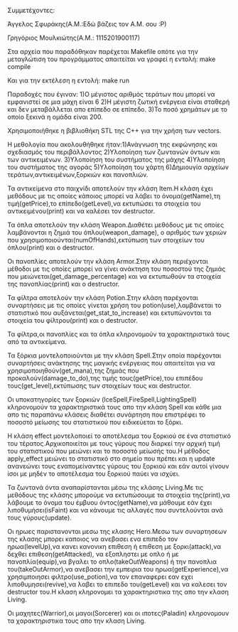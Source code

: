 Συμμετέχοντες:

Άγγελος Σφυράκης(Α.Μ.:Εδώ βάζεις τον Α.Μ. σου :Ρ)

Γρηγόριος Μουλκιώτης(Α.Μ.: 1115201900117)

Στα αρχεία που παραδόθηκαν παρέχεται Makefile οπότε για την μεταγλώτιση του προγράμματος απαιτείται να γραφεί η εντολή:
make compile

Και για την εκτέλεση η εντολή:
make run

Παραδοχές που έγιναν: 1)Ο μέγιστος αριθμός τεράτων που μπορεί να εμφανιστεί σε μια μάχη είναι 6 2)Η μέγιστη ζωτική ενέργεια είναι σταθερή και δεν μεταβάλλεται απο επίπεδο σε επίπεδο. 3)Το ποσό χρημάτων με το οποίο ξεκινά η ομάδα είναι 200.

Χρησιμοποιήθηκε η βιβλιοθήκη STL της C++ για την χρήση των vectors.

Η μεθολογία που ακολουθήθηκε ήταν:1)Ανάγνωση της εκφώνησης και σχεδιασμός του περιβάλλοντος 2)Υλοποίηση των ζωντανών όντων και των αντικειμένων. 3)Υλοποίηση του συστήματος της μάχης 4)Υλοποίηση του συστήματος της αγοράς 5)Υλοποίηση του χάρτη 6)Δημιουγία αρχείων τεράτων,αντικειμένων,ξορκιών και πανοπλιών.

Τα αντικείμενα στο παιχνίδι αποτελούν την κλάση Item.H κλάση έχει μεθόδους με τις οποίες κάποιος μπορεί να λάβει το όνομα(getName),τη τιμή(getPrice),το επίπεδο(getLevel),να εκτυπώσει τα στοιχεία του αντικειμένου(print) και να καλέσει τον destructor.

Τα όπλα αποτελούν την κλάση Weapon.Διαθέτει μεθόδους με τις οποίες λαμβάνονται η ζημιά του όπλου(weapon_damage), ο αριθμός των χεριών που χρησιμοποιούνται(numOfHands),εκτύπωση των στοιχείων του όπλου(print) και ο destructor.

Οι πανοπλίες αποτελούν την κλάση Armor.Στην κλάση περιέχονται μέθοδοι με τις οποίες μπορεί να γίνει ανάκτηση του ποσοστού της ζημιάς που μειώνεται(get_damage_percentage) και να εκτυπωθούν τα στοιχεία της πανοπλίας(print) και ο destructor.

Τα φίλτρα αποτελούν την κλάση Potion.Στην κλάση παρέχονται συναρτήσεις με τις οποίες γίνεται χρήση του potion(use),λαμβάνεται το στατιστικό που αυξάνεται(get_stat_to_increase) και εκτυπώνονται τα στοιχεία του φίλτρου(print) και ο destructor.

Τα φίλτρα,οι πανοπλίες και τα όπλα κληρονομούν τα χαρακτηριστικά τους από τα αντικείμενα.

Τα ξόρκια μοντελοποιούνται με την κλάση Spell.Στην οποία παρέχονται συναρτήσεις ανάκτησης της μαγικής ενέργειας που απαιτείται για να χρησιμοποιηθούν(get_mana),της ζημιάς που προκαλούν(damage_to_do),της τιμής τους(getPrice),του επιπέδου τους(get_level),εκτύπωσης των στοιχείων τους και destructor.

Οι υποκατηγορίες των ξορκιών (IceSpell,FireSpell,LightingSpell) κληρονομούν τα χαρακτηριστικά τους απο την κλάση Spell και κάθε μια απο τις παραπάνω κλάσεις διαθέτει συνάρτηση που επιστρέφει το ποσοστό μείωσης του στατιστικού που ειδικεύεται το ξόρκι.

Η κλάση effect μοντελοποιεί το αποτέλεσμα του ξορκιού σε ένα στατιστικό του τέρατος.Αρχικοποιείται με τους γύρους που διαρκεί την αρχική τιμή του στατιστικού που μειώνει και το ποσοστό μείωσής του.Η μέθοδος apply_effect μειώνει το στατιστικό στο σημείο που πρέπει και η update ανανεώνει τους εναπομείναντες γύρους του ξορκιού και εάν αυτοί γίνουν ίσοι με μηδέν το αποτέλεσμα του ξορκιού παύει να ισχύει.

Τα ζωντανά όντα αναπαρίστανται μέσω της κλάσης Living.Με τις μεθόδους της κλάσης μπορούμε να εκτυπώσουμε τα στοιχεία της(print),να λάβουμε το όνομα του έμβυου όντος(getName),να μάθουμε εάν έχει λιποθυμήσει(isFaint) και να κάνουμε τις αλλαγές που συντελούνται ανά τους γύρους(update).

Οι ηρωες παριστανονται μεσω της κλασης Hero.Μεσω των συναρτησεων της κλασης μπορει καποιος να ανεβασει ενα επιπεδο τον ηρωα(levelUp),να κανει κανονικη επιθεση ή επιθεση με ξορκι(attack),να δεχθει επιθεση(getAttacked), να εξοπληστει με οπλο ή με πανοπλία(equip),να βγαλει το οπλο(takeOutWeapons) ή την πανοπλια του(takeOutArmor),να ανεβασει την εμπειρια του ηρωα(getExperience),να χρησιμποιησει φιλτρο(use_potion),να τον επαναφερει εαν εχει λιποθυμησει(revive),να λαβει το επιπεδο του(getLevel) και να καλεσει τον destructor του.Η κλαση κληρονομει τα χαρακτηριστικα της απο την κλαση Living.

Οι μαχητες(Warrior),οι μαγοι(Sorcerer) και οι ιποτες(Paladin) κληρονομουν τα χαρακτηριστικα τους απο την κλαση Living.

